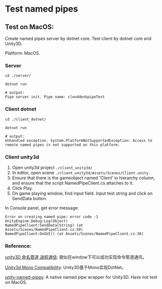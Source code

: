 # Test named pipes

## Test on MacOS:

Create named pipes server by dotnet core.
Test client by dotnet core and Unity3D.

Platform: MacOS.

### Server
```shell
cd ./server/

dotnot run

# output:
Pipe server init. Pipe name: clouddeskpipeTest
```

### Client dotnet

```shell
cd ./client_dotnet/

dotnot run

# output:
Unhandled exception. System.PlatformNotSupportedException: Access to remote named pipes is not supported on this platform.
```

### Client unity3d
1. Open unity3d project `./client_unity3d/`
2. In editor, open scene `./client_unity3d/Assets/Scenes/Client.unity`.
3. Ensure that there is the gameobject named 'Client' in hierarchy column, and ensure that the script NamedPipeClient.cs attaches to it.
4. Click Play.
5. On game playing window, find input field. Input test string and click on SendData button.

In Console panel, get error message:
```
Error on creating named pipe: error code -1
UnityEngine.Debug:Log(Object)
NamedPipeClient:SendData(String) (at Assets/Scenes/NamedPipeClient.cs:50)
NamedPipeClient:OnGUI() (at Assets/Scenes/NamedPipeClient.cs:30)
```

### Reference:
[unity3D 命名管道 进程通信](https://blog.csdn.net/nicepainkiller/article/details/53642833): 貌似在window下可以成功实现命令管道通讯。

[Unity3d Mono Compatibility](https://docs.unity3d.com/410/Documentation/ScriptReference/MonoCompatibility.html):
Unity3D基于Mono实现DotNet。

[unity-named-pipes](https://github.com/Lachee/unity-named-pipes): 
A native named pipe wrapper for Unity3D. Have not test on MacOS.
